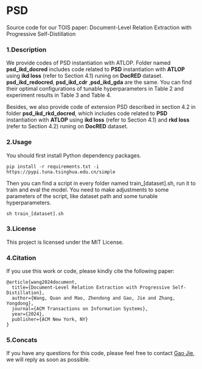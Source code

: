 # PSD

Source code for our TOIS paper: Document-Level Relation Extraction with Progressive Self-Distillation

### 1.Description

We provide codes of PSD  instantiation with ATLOP. Folder named **psd_ikd_docred** includes code related to **PSD**  instantiation with **ATLOP** using **ikd loss** (refer to Section 4.1) runing on **DocRED** dataset. **psd_ikd_redocred**, **psd_ikd_cdr** ,**psd_ikd_gda** are the same. You can find their optimal configurations of tunable hyperparameters in Table 2 and experiment results in Table 3 and Table 4.

Besides, we also provide code of extension PSD described in section 4.2 in folder **psd_ikd_rkd_docred**, which includes code related to **PSD**  instantiation with **ATLOP** using **ikd loss** (refer to Section 4.1) and **rkd loss** (refer to Section 4.2) runing on **DocRED** dataset. 

### 2.Usage 

You should first install Python dependency packages.

```
pip install -r requirements.txt -i https://pypi.tuna.tsinghua.edu.cn/simple
```

Then you can find a script in every folder named train_[dataset].sh, run it to train and eval the model. You need to make adjustments to some parameters of the script, like dataset path and some tunable hyperparameters.

```
sh train_[dataset].sh
```

### 3.License

This project is licensed under the MIT License.

### 4.Citation

If you use this work or code, please kindly cite the following paper:

```
@article{wang2024document,
  title={Document-Level Relation Extraction with Progressive Self-Distillation},
  author={Wang, Quan and Mao, Zhendong and Gao, Jie and Zhang, Yongdong},
  journal={ACM Transactions on Information Systems},
  year={2024},
  publisher={ACM New York, NY}
}
```

### 5.Concats

If you have any questions for this code, please feel free to contact [Gao Jie](mailto:879356763@qq.com), we will reply as soon as possible.